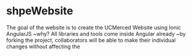 # shpeWebsite 
The goal of the website is to create the UCMerced Website using Ionic
AngularJS 
~why? 
    All libraries and tools come inside Angular already 
~by forking the project, collaborators will be able to make their
individual changes without affecting the      